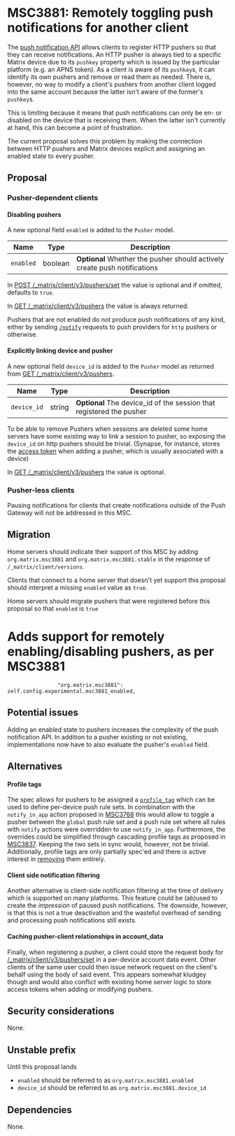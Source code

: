 # MSC3881: Remotely toggling push notifications for another client

The [push notification API](https://spec.matrix.org/v1.3/client-server-api/#push-notifications) allows clients to
register HTTP pushers so that they can receive notifications. An HTTP pusher is always tied to a specific Matrix device
due to its `pushkey` property which is issued by the particular platform (e.g. an APNS token). As a client is aware of
its `pushkey`s, it can identify its own pushers and remove or read them as needed. There is, however, no way to modify a
client's pushers from another client logged into the same account because the latter isn't aware of the former's
`pushkey`s.

This is limiting because it means that push notifications can only be en- or disabled on the device that is receiving
them. When the latter isn't currently at hand, this can become a point of frustration.

The current proposal solves this problem by making the connection between HTTP pushers and Matrix devices explicit and
assigning an enabled state to every pusher.

## Proposal

### Pusher-dependent clients

#### Disabling pushers
A new optional field `enabled` is added to the `Pusher` model.

| Name | Type | Description |
|------|------|-------------|
| `enabled` | boolean | **Optional** Whether the pusher should actively create push notifications

In [POST /_matrix/client/v3/pushers/set](https://spec.matrix.org/v1.3/client-server-api/#post_matrixclientv3pushersset)
the value is optional and if omitted, defaults to `true`.

In [GET /_matrix/client/v3/pushers](https://spec.matrix.org/v1.3/client-server-api/#get_matrixclientv3pushers) the value
is always returned.

Pushers that are not enabled do not produce push notifications of any kind, either by sending
[`/notify`](https://spec.matrix.org/v1.3/push-gateway-api/#post_matrixpushv1notify) requests to push providers for
`http` pushers or otherwise.

#### Explicitly linking device and pusher
A new optional field `device_id` is added to the `Pusher` model as returned from [GET
/_matrix/client/v3/pushers](https://spec.matrix.org/v1.3/client-server-api/#get_matrixclientv3pushers).

| Name | Type | Description |
|------|------|-------------|
| `device_id` | string | **Optional** The device_id of the session that registered the pusher


To be able to remove Pushers when sessions are deleted some home servers have some existing way to link a session to
pusher, so exposing the `device_id` on http pushers should be trivial. (Synapse, for instance, stores the [access
token](https://github.com/matrix-org/synapse/blob/3d201151152ca8ba9b9aae8da5b76a26044cc85f/synapse/storage/databases/main/pusher.py#L487)
when adding a pusher, which is usually associated with a device)

In [GET /_matrix/client/v3/pushers](https://spec.matrix.org/v1.3/client-server-api/#get_matrixclientv3pushers) the value
is optional.

### Pusher-less clients

Pausing notifications for clients that create notifications outside of the Push Gateway will not be addressed in this
MSC.

## Migration

Home servers should indicate their support of this MSC by adding `org.matrix.msc3881` and `org.matrix.msc3881.stable` in
the response of `/_matrix/client/versions`.

Clients that connect to a home server that doesn't yet support this proposal should interpret a missing `enabled` value
as `true`.

Home servers should migrate pushers that were registered before this proposal so that `enabled` is `true`



# Adds support for remotely enabling/disabling pushers, as per MSC3881
                    "org.matrix.msc3881": self.config.experimental.msc3881_enabled,

## Potential issues

Adding an enabled state to pushers increases the complexity of the push notification API. In addition to a pusher
existing or not existing, implementations now have to also evaluate the pusher's `enabled` field.

## Alternatives


#### Profile tags
The spec allows for pushers to be assigned a
[`profile_tag`](https://spec.matrix.org/v1.3/client-server-api/#post_matrixclientv3pushersset) which can be used to
define per-device push rule sets. In combination with the `notify_in_app` action proposed in
[MSC3768](https://github.com/matrix-org/matrix-spec-proposals/pull/3768) this would allow to toggle a pusher between the
`global` push rule set and a push rule set where all rules with `notify` actions were overridden to use `notify_in_app`.
Furthermore, the overrides could be simplified through cascading profile tags as proposed in
[MSC3837](https://github.com/matrix-org/matrix-spec-proposals/pull/3837). Keeping the two sets in sync would, however,
not be trivial. Additionally, profile tags are only partially spec'ed and there is active interest in
[removing](https://github.com/matrix-org/matrix-spec/issues/637) them entirely.

#### Client side notification filtering
Another alternative is client-side notification filtering at the time of delivery which is supported on many platforms.
This feature could be (ab)used to create the _impression_ of paused push notifications. The downside, however, is that
this is not a true deactivation and the wasteful overhead of sending and processing push notifications still exists.

#### Caching pusher-client relationships in account_data
Finally, when registering a pusher, a client could store the request body for
[/_matrix/client/v3/pushers/set](https://spec.matrix.org/v1.3/client-server-api/#post_matrixclientv3pushersset) in a
per-device account data event. Other clients of the same user could then issue network request on the client's behalf
using the body of said event. This appears somewhat kludgey though and would also conflict with existing home server
logic to store access tokens when adding or modifying pushers.

## Security considerations

None.

## Unstable prefix

Until this proposal lands
    
- `enabled` should be referred to as `org.matrix.msc3881.enabled`
- `device_id` should be referred to as `org.matrix.msc3881.device_id`

## Dependencies

None.

